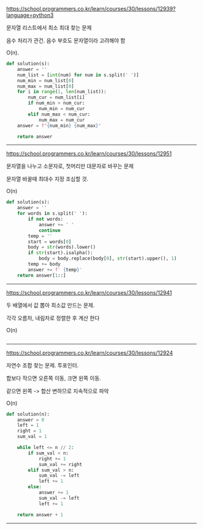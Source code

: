 https://school.programmers.co.kr/learn/courses/30/lessons/12939?language=python3

문자열 리스트에서 최소 최대 찾는 문제

음수 처리가 관건. 음수 부호도 문자열이라 고려해야 함

O(n). 
```python
def solution(s):
    answer = ''
    num_list = [int(num) for num in s.split(' ')]
    num_min = num_list[0]
    num_max = num_list[0]
    for i in range(1, len(num_list)):
        num_cur = num_list[i]
        if num_min > num_cur:
            num_min = num_cur
        elif num_max < num_cur:
            num_max = num_cur
    answer = f"{num_min} {num_max}"

    return answer
```
---

https://school.programmers.co.kr/learn/courses/30/lessons/12951

문자열을 나누고 소문자로, 첫머리만 대문자로 바꾸는 문제

문자열 바꿀때 최대수 지정 조심할 것.

O(n)

```python
def solution(s):
    answer = ''
    for words in s.split(' '):
        if not words:
            answer += ' '
            continue
        temp = ''
        start = words[0]
        body = str(words).lower()
        if str(start).isalpha():
            body = body.replace(body[0], str(start).upper(), 1)
        temp += body
        answer += f' {temp}'
    return answer[1::]
```
---

https://school.programmers.co.kr/learn/courses/30/lessons/12941

두 배열에서 값 뽑아 최소값 만드는 문제.

각각 오름차, 내림차로 정렬한 후 계산 한다

O(n)

```python

```
---

https://school.programmers.co.kr/learn/courses/30/lessons/12924

자연수 조합 찾는 문제. 투포인터.

합보다 작으면 오른쪽 이동, 크면 왼쪽 이동.

같으면 왼쪽 -> 합산 변하므로 지속적으로 파악

O(n)

```python
def solution(n):
    answer = 0
    left = 1
    right = 1
    sum_val = 1

    while left <= n // 2:
        if sum_val < n:
            right += 1
            sum_val += right
        elif sum_val > n:
            sum_val -= left
            left += 1
        else:
            answer += 1
            sum_val -= left
            left += 1

    return answer + 1
```
---
